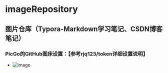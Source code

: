 # imageRepository
## 图片仓库（Typora-Markdown学习笔记、CSDN博客笔记）
### PicGo的GitHub图床设置：【参考rjq123/token详细设置说明】
+ ![image](https://user-images.githubusercontent.com/53927933/164142372-fbc0d9de-7e73-4115-9d62-b0cdcbb74744.png)
